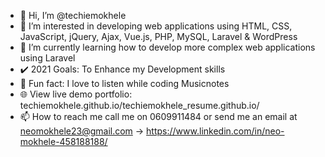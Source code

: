 - 👋 Hi, I’m @techiemokhele
- 👀 I’m interested in developing web applications using HTML, CSS, JavaScript, jQuery, Ajax, Vue.js, PHP, MySQL, Laravel & WordPress
- 🌱 I’m currently learning how to develop more complex web applications using Laravel
- ✔️ 2021 Goals: To Enhance my Development skills
- 📣 Fun fact: I love to listen while coding Musicnotes
- 🌐 View live demo portfolio: techiemokhele.github.io/techiemokhele_resume.github.io/ 
- 📫 How to reach me call me on 0609911484 or send me an email at neomokhele23@gmail.com -> https://www.linkedin.com/in/neo-mokhele-458188188/

<!---
techiemokhele/techiemokhele is a ✨ special ✨ repository because its `README.md` (this file) appears on your GitHub profile.
You can click the Preview link to take a look at your changes.
--->
